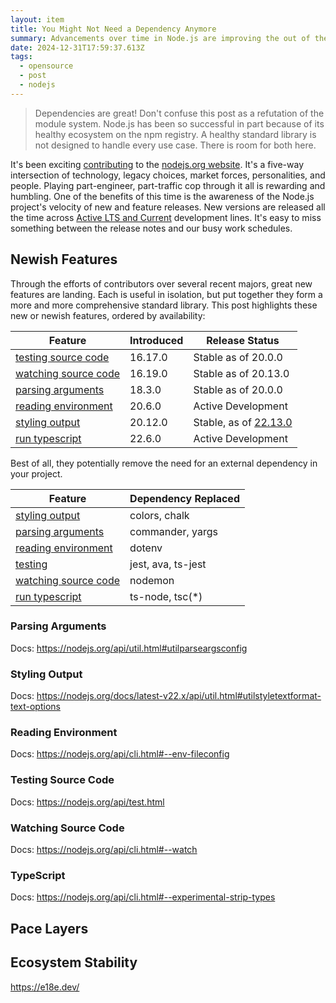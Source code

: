 ```yaml
---
layout: item
title: You Might Not Need a Dependency Anymore
summary: Advancements over time in Node.js are improving the out of the box experience.
date: 2024-12-31T17:59:37.613Z
tags:
  - opensource
  - post
  - nodejs
---
```


> Dependencies are great! Don't confuse this post as a refutation of the module system. Node.js has been so successful in part because of its healthy ecosystem on the npm registry. A healthy standard library is not designed to handle every use case. There is room for both here.

It's been exciting [contributing](https://github.com/nodejs/nodejs.org/graphs/contributors) to the [nodejs.org website](https://nodejs.org/en). It's a five-way intersection of technology, legacy choices, market forces, personalities, and people. Playing part-engineer, part-traffic cop through it all is rewarding and humbling. One of the benefits of this time is the awareness of the Node.js project's velocity of new and feature releases. New versions are released all the time across [Active LTS and Current](https://nodejs.org/en/about/previous-releases) development lines. It's easy to miss something between the release notes and our busy work schedules.

## Newish Features

Through the efforts of contributors over several recent majors, great new features are landing. Each is useful in isolation, but put together they form a more and more comprehensive standard library. This post highlights these new or newish features, ordered by availability:

| Feature                                       | Introduced | Release Status                                                     |
| --------------------------------------------- | ---------- | ------------------------------------------------------------------ |
| [testing source code](#testing-source-code)   | 16.17.0    | Stable as of 20.0.0                                                |
| [watching source code](#watching-source-code) | 16.19.0    | Stable as of 20.13.0                                               |
| [parsing arguments](#parsing-arguments)       | 18.3.0     | Stable as of 20.0.0                                                |
| [reading environment](#reading-environment)   | 20.6.0     | Active Development                                                 |
| [styling output](#styling-output)             | 20.12.0    | Stable, as of [22.13.0](https://github.com/nodejs/node/pull/56329) |
| [run typescript](#typescript)                 | 22.6.0     | Active Development                                                 |

Best of all, they potentially remove the need for an external dependency in your project.

| Feature                                       | Dependency Replaced |
| --------------------------------------------- | ------------------- |
| [styling output](#styling-output)             | colors, chalk       |
| [parsing arguments](#parsing-arguments)       | commander, yargs    |
| [reading environment](#reading-environment)   | dotenv              |
| [testing](#testing)                           | jest, ava, ts-jest  |
| [watching source code](#watching-source-code) | nodemon             |
| [run typescript](#typescript)                 | ts-node, tsc(\*)    |

### Parsing Arguments

Docs: https://nodejs.org/api/util.html#utilparseargsconfig

### Styling Output

Docs: https://nodejs.org/docs/latest-v22.x/api/util.html#utilstyletextformat-text-options

### Reading Environment

Docs: https://nodejs.org/api/cli.html#--env-fileconfig

### Testing Source Code

Docs: https://nodejs.org/api/test.html

### Watching Source Code

Docs: https://nodejs.org/api/cli.html#--watch

### TypeScript

Docs: https://nodejs.org/api/cli.html#--experimental-strip-types

## Pace Layers

## Ecosystem Stability

https://e18e.dev/
